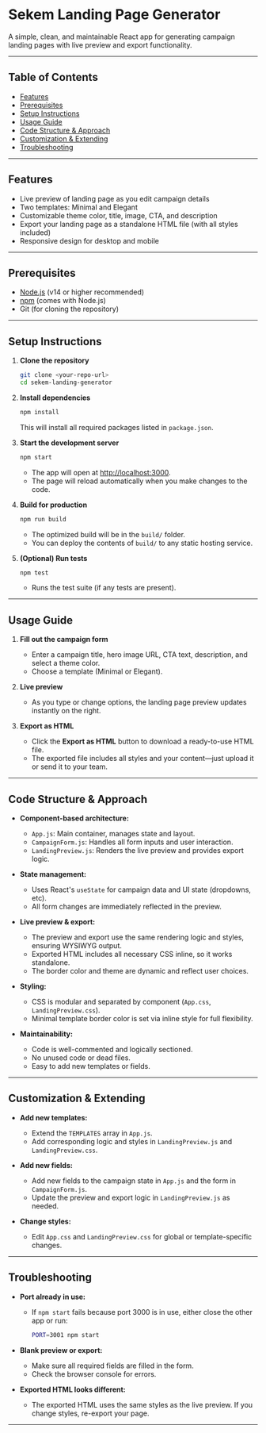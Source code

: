 # Sekem Landing Page Generator

A simple, clean, and maintainable React app for generating campaign landing pages with live preview and export functionality.

---

## Table of Contents
- [Features](#features)
- [Prerequisites](#prerequisites)
- [Setup Instructions](#setup-instructions)
- [Usage Guide](#usage-guide)
- [Code Structure & Approach](#code-structure--approach)
- [Customization & Extending](#customization--extending)
- [Troubleshooting](#troubleshooting)

---

## Features
- Live preview of landing page as you edit campaign details
- Two templates: Minimal and Elegant
- Customizable theme color, title, image, CTA, and description
- Export your landing page as a standalone HTML file (with all styles included)
- Responsive design for desktop and mobile

---

## Prerequisites
- [Node.js](https://nodejs.org/) (v14 or higher recommended)
- [npm](https://www.npmjs.com/) (comes with Node.js)
- Git (for cloning the repository)

---

## Setup Instructions

1. **Clone the repository**
   ```bash
   git clone <your-repo-url>
   cd sekem-landing-generator
   ```

2. **Install dependencies**
   ```bash
   npm install
   ```
   This will install all required packages listed in `package.json`.

3. **Start the development server**
   ```bash
   npm start
   ```
   - The app will open at [http://localhost:3000](http://localhost:3000).
   - The page will reload automatically when you make changes to the code.

4. **Build for production**
   ```bash
   npm run build
   ```
   - The optimized build will be in the `build/` folder.
   - You can deploy the contents of `build/` to any static hosting service.

5. **(Optional) Run tests**
   ```bash
   npm test
   ```
   - Runs the test suite (if any tests are present).

---

## Usage Guide

1. **Fill out the campaign form**
   - Enter a campaign title, hero image URL, CTA text, description, and select a theme color.
   - Choose a template (Minimal or Elegant).

2. **Live preview**
   - As you type or change options, the landing page preview updates instantly on the right.

3. **Export as HTML**
   - Click the **Export as HTML** button to download a ready-to-use HTML file.
   - The exported file includes all styles and your content—just upload it or send it to your team.

---

## Code Structure & Approach

- **Component-based architecture:**
  - `App.js`: Main container, manages state and layout.
  - `CampaignForm.js`: Handles all form inputs and user interaction.
  - `LandingPreview.js`: Renders the live preview and provides export logic.

- **State management:**
  - Uses React's `useState` for campaign data and UI state (dropdowns, etc).
  - All form changes are immediately reflected in the preview.

- **Live preview & export:**
  - The preview and export use the same rendering logic and styles, ensuring WYSIWYG output.
  - Exported HTML includes all necessary CSS inline, so it works standalone.
  - The border color and theme are dynamic and reflect user choices.

- **Styling:**
  - CSS is modular and separated by component (`App.css`, `LandingPreview.css`).
  - Minimal template border color is set via inline style for full flexibility.

- **Maintainability:**
  - Code is well-commented and logically sectioned.
  - No unused code or dead files.
  - Easy to add new templates or fields.

---

## Customization & Extending

- **Add new templates:**
  - Extend the `TEMPLATES` array in `App.js`.
  - Add corresponding logic and styles in `LandingPreview.js` and `LandingPreview.css`.

- **Add new fields:**
  - Add new fields to the campaign state in `App.js` and the form in `CampaignForm.js`.
  - Update the preview and export logic in `LandingPreview.js` as needed.

- **Change styles:**
  - Edit `App.css` and `LandingPreview.css` for global or template-specific changes.

---

## Troubleshooting

- **Port already in use:**
  - If `npm start` fails because port 3000 is in use, either close the other app or run:
    ```bash
    PORT=3001 npm start
    ```

- **Blank preview or export:**
  - Make sure all required fields are filled in the form.
  - Check the browser console for errors.

- **Exported HTML looks different:**
  - The exported HTML uses the same styles as the live preview. If you  change styles, re-export your page.

---


